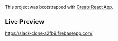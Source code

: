 This project was bootstrapped with [Create React App](https://github.com/facebookincubator/create-react-app).


## Live Preview

  https://slack-clone-a2fb9.firebaseapp.com/

